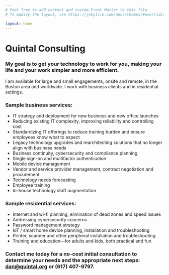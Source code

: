 ```yaml
---
# Feel free to add content and custom Front Matter to this file.
# To modify the layout, see https://jekyllrb.com/docs/themes/#overriding-theme-defaults

layout: home
---
```


# Quintal Consulting

### My goal is to get your technology to work for you, making your life and your work simpler and more efficient.

I am available for large and small engagements, onsite and remote, in the Boston area and worldwide. I work with business clients and in residential settings.

### Sample business services:

- IT strategy and deployment for new business and new office launches
- Reducing existing IT complexity, improving reliability and controlling cost
- Standardizing IT offerings to reduce training burden and ensure employees know what to expect
- Legacy technology upgrades and rearchitecting solutions that no longer align with business needs
- Business continuity, cybersecurity and compliance planning
- Single sign-on and multifactor authentication
- Mobile device management
- Vendor and service provider management, contract negotiation and procurement
- Technology needs forecasting
- Employee training
- In-house technology staff augmentation

### Sample residential services:

- Internet and wi-fi planning, elimination of dead zones and speed issues
- Addressing cybersecurity concerns
- Password management strategy
- IoT / smart home device planning, installation and troubleshooting
- Printer, scanner and other peripheral installation and troubleshooting
- Training and education—for adults and kids, both practical and fun

### Contact me today for a no-cost initial consultation to determine your needs and the appropriate next steps: dan@quintal.org or (617) 407-9797.
